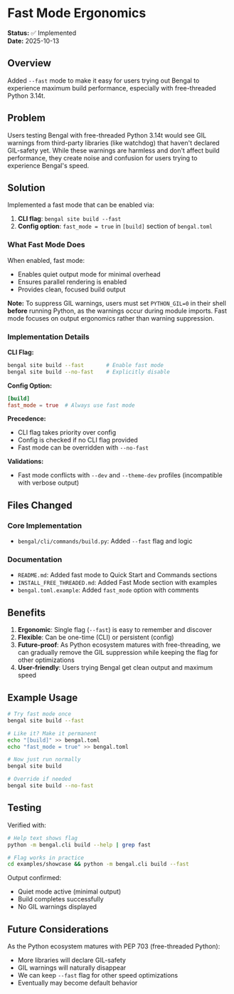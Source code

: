 # Fast Mode Ergonomics

**Status:** ✅ Implemented  
**Date:** 2025-10-13

## Overview

Added `--fast` mode to make it easy for users trying out Bengal to experience maximum build performance, especially with free-threaded Python 3.14t.

## Problem

Users testing Bengal with free-threaded Python 3.14t would see GIL warnings from third-party libraries (like watchdog) that haven't declared GIL-safety yet. While these warnings are harmless and don't affect build performance, they create noise and confusion for users trying to experience Bengal's speed.

## Solution

Implemented a fast mode that can be enabled via:

1. **CLI flag**: `bengal site build --fast`
2. **Config option**: `fast_mode = true` in `[build]` section of `bengal.toml`

### What Fast Mode Does

When enabled, fast mode:
- Enables quiet output mode for minimal overhead
- Ensures parallel rendering is enabled
- Provides clean, focused build output

**Note:** To suppress GIL warnings, users must set `PYTHON_GIL=0` in their shell **before** running Python, as the warnings occur during module imports. Fast mode focuses on output ergonomics rather than warning suppression.

### Implementation Details

**CLI Flag:**
```bash
bengal site build --fast       # Enable fast mode
bengal site build --no-fast    # Explicitly disable
```

**Config Option:**
```toml
[build]
fast_mode = true  # Always use fast mode
```

**Precedence:**
- CLI flag takes priority over config
- Config is checked if no CLI flag provided
- Fast mode can be overridden with `--no-fast`

**Validations:**
- Fast mode conflicts with `--dev` and `--theme-dev` profiles (incompatible with verbose output)

## Files Changed

### Core Implementation
- `bengal/cli/commands/build.py`: Added `--fast` flag and logic

### Documentation
- `README.md`: Added fast mode to Quick Start and Commands sections
- `INSTALL_FREE_THREADED.md`: Added Fast Mode section with examples
- `bengal.toml.example`: Added `fast_mode` option with comments

## Benefits

1. **Ergonomic**: Single flag (`--fast`) is easy to remember and discover
2. **Flexible**: Can be one-time (CLI) or persistent (config)
3. **Future-proof**: As Python ecosystem matures with free-threading, we can gradually remove the GIL suppression while keeping the flag for other optimizations
4. **User-friendly**: Users trying Bengal get clean output and maximum speed

## Example Usage

```bash
# Try fast mode once
bengal site build --fast

# Like it? Make it permanent
echo "[build]" >> bengal.toml
echo "fast_mode = true" >> bengal.toml

# Now just run normally
bengal site build

# Override if needed
bengal site build --no-fast
```

## Testing

Verified with:
```bash
# Help text shows flag
python -m bengal.cli build --help | grep fast

# Flag works in practice
cd examples/showcase && python -m bengal.cli build --fast
```

Output confirmed:
- Quiet mode active (minimal output)
- Build completes successfully
- No GIL warnings displayed

## Future Considerations

As the Python ecosystem matures with PEP 703 (free-threaded Python):
- More libraries will declare GIL-safety
- GIL warnings will naturally disappear
- We can keep `--fast` flag for other speed optimizations
- Eventually may become default behavior
